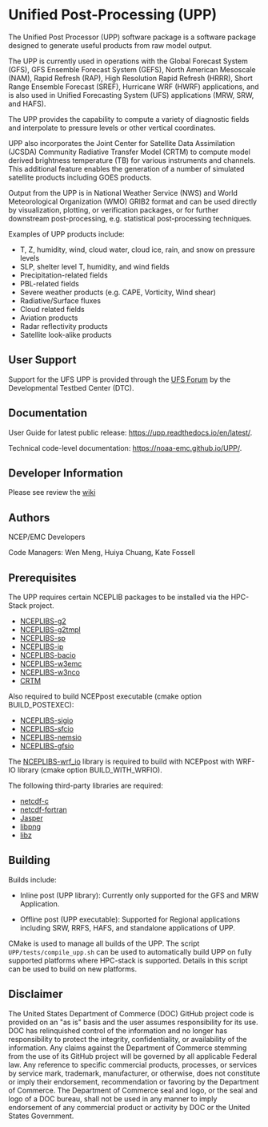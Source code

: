 
# Unified Post-Processing (UPP)

The Unified Post Processor (UPP) software package is a software
package designed to generate useful products from raw model
output.

The UPP is currently used in operations with the Global Forecast
System (GFS), GFS Ensemble Forecast System (GEFS), North American
Mesoscale (NAM), Rapid Refresh (RAP), High Resolution Rapid Refresh
(HRRR), Short Range Ensemble Forecast (SREF), Hurricane WRF (HWRF)
applications, and is also used in Unified Forecasting System (UFS)
applications (MRW, SRW, and HAFS).

The UPP provides the capability to compute a variety of diagnostic
fields and interpolate to pressure levels or other vertical
coordinates.

UPP also incorporates the Joint Center for Satellite Data Assimilation
(JCSDA) Community Radiative Transfer Model (CRTM) to compute model
derived brightness temperature (TB) for various instruments and
channels. This additional feature enables the generation of a number
of simulated satellite products including GOES products.

Output from the UPP is in National Weather Service (NWS) and World
Meteorological Organization (WMO) GRIB2 format and can be used
directly by visualization, plotting, or verification packages, or for
further downstream post-processing, e.g. statistical post-processing
techniques.

Examples of UPP products include:

- T, Z, humidity, wind, cloud water, cloud ice, rain, and snow on pressure levels
- SLP, shelter level T, humidity, and wind fields
- Precipitation-related fields
- PBL-related fields
- Severe weather products (e.g. CAPE, Vorticity, Wind shear)
- Radiative/Surface fluxes
- Cloud related fields
- Aviation products
- Radar reflectivity products
- Satellite look-alike products


## User Support
Support for the UFS UPP is provided through the [UFS Forum](https://forums.ufscommunity.org/)
by the Developmental Testbed Center (DTC). 

## Documentation 
User Guide for latest public release: https://upp.readthedocs.io/en/latest/.

Technical code-level documentation: https://noaa-emc.github.io/UPP/.

## Developer Information
Please see review the [wiki](https://github.com/NOAA-EMC/UPP/wiki)

## Authors

NCEP/EMC Developers

Code Managers: Wen Meng, Huiya Chuang, Kate Fossell

## Prerequisites

The UPP requires certain NCEPLIB packages to be installed via
the HPC-Stack project.  

- [NCEPLIBS-g2](https://github.com/NOAA-EMC/NCEPLIBS-g2)
- [NCEPLIBS-g2tmpl](https://github.com/NOAA-EMC/NCEPLIBS-g2tmpl)
- [NCEPLIBS-sp](https://github.com/NOAA-EMC/NCEPLIBS-sp)
- [NCEPLIBS-ip](https://github.com/NOAA-EMC/NCEPLIBS-ip)
- [NCEPLIBS-bacio](https://github.com/NOAA-EMC/NCEPLIBS-bacio)
- [NCEPLIBS-w3emc](https://github.com/NOAA-EMC/NCEPLIBS-w3emc)
- [NCEPLIBS-w3nco](https://github.com/NOAA-EMC/NCEPLIBS-w3nco)
- [CRTM](https://github.com/noaa-emc/emc_crtm)

Also required to build NCEPpost executable (cmake option
BUILD_POSTEXEC):

- [NCEPLIBS-sigio](https://github.com/NOAA-EMC/NCEPLIBS-sigio)
- [NCEPLIBS-sfcio](https://github.com/NOAA-EMC/NCEPLIBS-sfcio)
- [NCEPLIBS-nemsio](https://github.com/NOAA-EMC/NCEPLIBS-nemsio)
- [NCEPLIBS-gfsio](https://github.com/NOAA-EMC/NCEPLIBS-gfsio)

The [NCEPLIBS-wrf_io](https://github.com/NOAA-EMC/NCEPLIBS-wrf_io)
library is required to build with NCEPpost with WRF-IO library (cmake
option BUILD_WITH_WRFIO).

The following third-party libraries are required:

- [netcdf-c](https://github.com/Unidata/netcdf-c)
- [netcdf-fortran](https://github.com/Unidata/netcdf-fortran)
- [Jasper](https://github.com/jasper-software/jasper)
- [libpng](http://www.libpng.org/pub/png/libpng.html)
- [libz](https://zlib.net/)

## Building

Builds include:

- Inline post (UPP library): Currently only supported for the GFS
  and MRW Application.

- Offline post (UPP executable): Supported for Regional applications
  including SRW, RRFS, HAFS, and standalone applications of UPP.


CMake is used to manage all builds of the UPP. 
The script `UPP/tests/compile_upp.sh` can be used to automatically
build UPP on fully supported platforms where HPC-stack is supported.
Details in this script can be used to build on new platforms.


## Disclaimer

The United States Department of Commerce (DOC) GitHub project code is
provided on an "as is" basis and the user assumes responsibility for
its use. DOC has relinquished control of the information and no longer
has responsibility to protect the integrity, confidentiality, or
availability of the information. Any claims against the Department of
Commerce stemming from the use of its GitHub project will be governed
by all applicable Federal law. Any reference to specific commercial
products, processes, or services by service mark, trademark,
manufacturer, or otherwise, does not constitute or imply their
endorsement, recommendation or favoring by the Department of
Commerce. The Department of Commerce seal and logo, or the seal and
logo of a DOC bureau, shall not be used in any manner to imply
endorsement of any commercial product or activity by DOC or the United
States Government.
